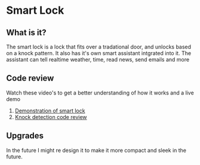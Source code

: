 <h1>Smart Lock</h1>
<h2>What is it?</h2>
<p class="quick_info">The smart lock is a lock that fits over a tradational door, and unlocks based on a knock pattern. It also has it's own smart assistant intgrated into it. The assistant can tell realtime weather, time, read news, send emails and more</p>
<h2>Code review</h2>
<p>Watch these video's to get a better understanding of how it works and a live demo</p>
<ol>
<li><a href="https://youtu.be/LLagSu1SBmw?list=PLGka8GN2lVvEeMnqkwPZDx-Ffw3O-OtoQ" target="_blank" alt="Explanation">Demonstration of smart lock</a></li>
<li><a href="https://youtu.be/jBafh8x9gI0?list=PLGka8GN2lVvEeMnqkwPZDx-Ffw3O-OtoQ" target="_blank" alt="Explanation">Knock detection code review</a></li>
</ol>
<h2>Upgrades</h2>
<p class="upgrades">In the future I might re design it to make it more compact and sleek in the future.</p>
<div class="summary" data-summary-type = "A smart lock"></div>
